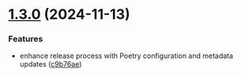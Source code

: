 # [1.3.0](https://github.com/arpanrec/bitwarden-exporter/compare/1.2.0...1.3.0) (2024-11-13)


### Features

* enhance release process with Poetry configuration and metadata updates ([c9b76ae](https://github.com/arpanrec/bitwarden-exporter/commit/c9b76aea07f2298d061b48fb3695955895bfa6c5))
